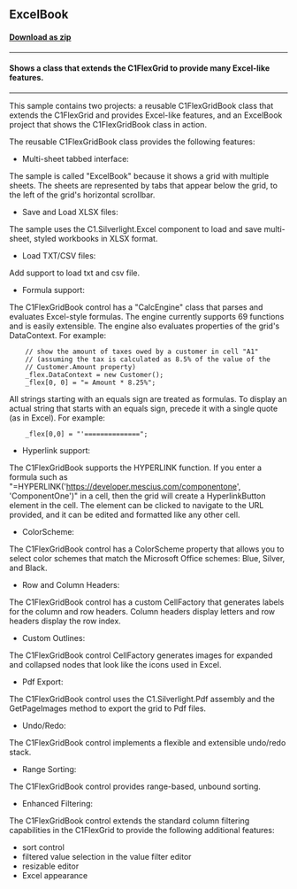 ## ExcelBook
#### [Download as zip](https://grapecity.github.io/DownGit/#/home?url=https://github.com/GrapeCity/ComponentOne-WPF-Samples/tree/master/NET_4.6.2/C1.WPF.FlexGrid/CS/ExcelBook/ExcelBook)
____
#### Shows a class that extends the C1FlexGrid to provide many Excel-like features.
____
This sample contains two projects: a reusable C1FlexGridBook class that 
extends the C1FlexGrid and provides Excel-like features, and an ExcelBook 
project that shows the C1FlexGridBook class in action.

The reusable C1FlexGridBook class provides the following features:


* Multi-sheet tabbed interface:

The sample is called "ExcelBook" because it shows a grid with multiple sheets.
The sheets are represented by tabs that appear below the grid, to the left
of the grid's horizontal scrollbar.


* Save and Load XLSX files:

The sample uses the C1.Silverlight.Excel component to load and save multi-sheet,
styled workbooks in XLSX format.


* Load TXT/CSV files:

Add support to load txt and csv file.


* Formula support:

The C1FlexGridBook control has a "CalcEngine" class that parses and evaluates
Excel-style formulas. The engine currently supports 69 functions and is easily
extensible. The engine also evaluates properties of the grid's DataContext.
For example:

```
	// show the amount of taxes owed by a customer in cell "A1"
	// (assuming the tax is calculated as 8.5% of the value of the 
	// Customer.Amount property)
	_flex.DataContext = new Customer();
	_flex[0, 0] = "= Amount * 8.25%";
```
All strings starting with an equals sign are treated as formulas. To display an
actual string that starts with an equals sign, precede it with a single quote
(as in Excel). For example:
	
```
	_flex[0,0] = "'==============";
```

* Hyperlink support:

The C1FlexGridBook supports the HYPERLINK function. If you enter a formula such as
"=HYPERLINK('https://developer.mescius.com/componentone', 'ComponentOne')" in a cell, then the
grid will create a HyperlinkButton element in the cell. The element can be clicked
to navigate to the URL provided, and it can be edited and formatted like any other
cell.


* ColorScheme:

The C1FlexGridBook control has a ColorScheme property that allows you to select 
color schemes that match the Microsoft Office schemes: Blue, Silver, and Black.


* Row and Column Headers:

The C1FlexGridBook control has a custom CellFactory that generates labels for
the column and row headers. Column headers display letters and row headers
display the row index.


* Custom Outlines:

The C1FlexGridBook control CellFactory generates images for expanded and collapsed
nodes that look like the icons used in Excel.


* Pdf Export:

The C1FlexGridBook control uses the C1.Silverlight.Pdf assembly and the GetPageImages
method to export the grid to Pdf files.


* Undo/Redo:

The C1FlexGridBook control implements a flexible and extensible undo/redo stack.


* Range Sorting:

The C1FlexGridBook control provides range-based, unbound sorting.


* Enhanced Filtering:

The C1FlexGridBook control extends the standard column filtering capabilities in 
the C1FlexGrid to provide the following additional features:


* sort control
* filtered value selection in the value filter editor
* resizable editor
* Excel appearance

